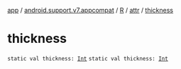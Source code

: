 [app](../../../index.md) / [android.support.v7.appcompat](../../index.md) / [R](../index.md) / [attr](index.md) / [thickness](./thickness.md)

# thickness

`static val thickness: `[`Int`](https://kotlinlang.org/api/latest/jvm/stdlib/kotlin/-int/index.html)
`static val thickness: `[`Int`](https://kotlinlang.org/api/latest/jvm/stdlib/kotlin/-int/index.html)